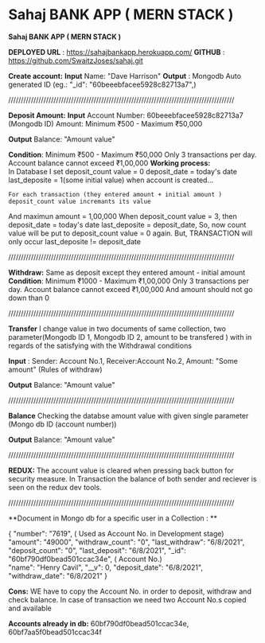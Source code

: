 # Sahaj BANK APP ( MERN STACK )  
**Sahaj BANK APP ( MERN STACK )**

**DEPLOYED URL** : https://sahajbankapp.herokuapp.com/
**GITHUB** : https://github.com/SwaitzJoses/sahaj.git


**Create account:**
**Input** 
Name: "Dave Harrison"
**Output** :  Mongodb Auto generated ID (eg.: "_id": "60beeebfacee5928c82713a7",)

//////////////////////////////////////////////////////////////////////////////////////////

**Deposit Amount:**
**Input**
Account Number: 60beeebfacee5928c82713a7 (Mongodb ID)
Amount: Minimum ₹500 - Maximum ₹50,000 

**Output** Balance: "Amount value"

**Condition**:
  Minimum ₹500 - Maximum ₹50,000
	Only 3 transactions per day.
	Account balance cannot exceed ₹1,00,000
**Working process:**  
In Database I set 
	deposit_count value = 0 
	deposit_date = today's date
	last_deposite = 1(some initial value)
	when account is created...

	For each transaction (they entered amount + initial amount ) deposit_count value incremants its value
And maximun amount = 1,00,000
	When deposit_count value = 3, then
	deposit_date = today's date
	last_deposite = deposit_date,
	So, now count value will be put to deposit_count value = 0 again.
	But,
	TRANSACTION will only occur last_deposite != deposit_date
  
  
//////////////////////////////////////////////////////////////////////////////////////////
  
**Withdraw:**
 Same as deposit except they entered amount - initial amount  
 **Condition**:
  Minimum ₹1000 - Maximum ₹1,00,000
	Only 3 transactions per day.
	Account balance cannot exceed ₹1,00,000
And amount should not go down than 0 

//////////////////////////////////////////////////////////////////////////////////////////


**Transfer**
I change value in two documents of same collection, two parameter(Mongodb ID 1, Mongodb ID 2,  amount to be transfered )
with in regards of the satisfying with the Withdrawal conditions

**Input** : Sender: Account No.1,
	    Receiver:Account No.2,
	    Amount: "Some amount" (Rules of withdraw)

**Output** Balance: "Amount value"


//////////////////////////////////////////////////////////////////////////////////////////

**Balance**
Checking the databse amount value with given single parameter (Mongo db ID (account number))

**Output** Balance: "Amount value"


//////////////////////////////////////////////////////////////////////////////////////////

**REDUX:**
The account value is cleared when pressing back button for security measure.
In Transaction the balance of both sender and reciever is seen on the redux dev tools.


//////////////////////////////////////////////////////////////////////////////////////////

**Document in Mongo db for a specific user in a Collection  :  **

{
    "number": "7619",	( Used as Account No. in Development stage)
    "amount": "49000",
    "withdraw_count": "0",
    "last_withdraw": "6/8/2021",
    "deposit_count": "0",
    "last_deposit": "6/8/2021",
    "_id": "60bf790df0bead501ccac34e", ( Account No.)  
    "name": "Henry Cavil",
    "__v": 0,
    "deposit_date": "6/8/2021",
    "withdraw_date": "6/8/2021"
}


**Cons:**
WE have to copy the Account No. in order to deposit, withdraw and check balance.
In case of transaction we need two Account No.s copied and available 

**Accounts already in db:**
60bf790df0bead501ccac34e,
60bf7aa5f0bead501ccac34f













































